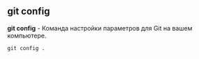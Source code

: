 ## git config

**git config** - Команда настройки параметров для Git на вашем компьютере.

```bash=
git config .
```